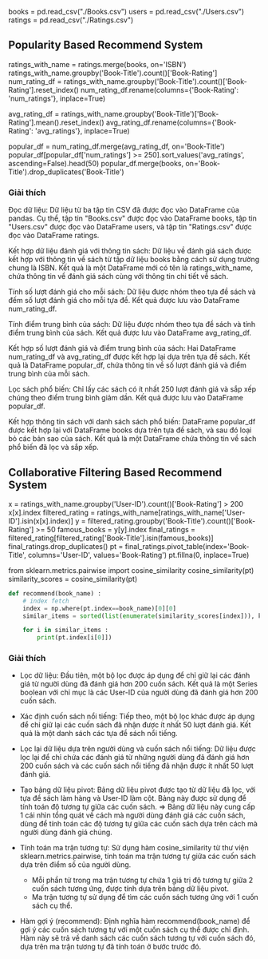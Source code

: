 	
books = pd.read_csv("./Books.csv")
users = pd.read_csv("./Users.csv")
ratings = pd.read_csv("./Ratings.csv")

## Popularity Based Recommend System
ratings_with_name = ratings.merge(books, on='ISBN')
ratings_with_name.groupby('Book-Title').count()['Book-Rating']
num_rating_df = ratings_with_name.groupby('Book-Title').count()['Book-Rating'].reset_index()
num_rating_df.rename(columns={'Book-Rating': 'num_ratings'}, inplace=True)

avg_rating_df = ratings_with_name.groupby('Book-Title')['Book-Rating'].mean().reset_index()
avg_rating_df.rename(columns={'Book-Rating': 'avg_ratings'}, inplace=True)

popular_df = num_rating_df.merge(avg_rating_df, on='Book-Title')
popular_df[popular_df['num_ratings'] >= 250].sort_values('avg_ratings', ascending=False).head(50)
popular_df.merge(books, on='Book-Title').drop_duplicates('Book-Title')

### Giải thích 
Đọc dữ liệu: Dữ liệu từ ba tập tin CSV đã được đọc vào DataFrame của pandas. Cụ thể, tập tin "Books.csv" được đọc vào DataFrame books, tập tin "Users.csv" được đọc vào DataFrame users, và tập tin "Ratings.csv" được đọc vào DataFrame ratings.

Kết hợp dữ liệu đánh giá với thông tin sách: Dữ liệu về đánh giá sách được kết hợp với thông tin về sách từ tập dữ liệu books bằng cách sử dụng trường chung là ISBN. Kết quả là một DataFrame mới có tên là ratings_with_name, chứa thông tin về đánh giá sách cùng với thông tin chi tiết về sách.

Tính số lượt đánh giá cho mỗi sách: Dữ liệu được nhóm theo tựa đề sách và đếm số lượt đánh giá cho mỗi tựa đề. Kết quả được lưu vào DataFrame num_rating_df.

Tính điểm trung bình của sách: Dữ liệu được nhóm theo tựa đề sách và tính điểm trung bình của sách. Kết quả được lưu vào DataFrame avg_rating_df.

Kết hợp số lượt đánh giá và điểm trung bình của sách: Hai DataFrame num_rating_df và avg_rating_df được kết hợp lại dựa trên tựa đề sách. Kết quả là DataFrame popular_df, chứa thông tin về số lượt đánh giá và điểm trung bình của mỗi sách.

Lọc sách phổ biến: Chỉ lấy các sách có ít nhất 250 lượt đánh giá và sắp xếp chúng theo điểm trung bình giảm dần. Kết quả được lưu vào DataFrame popular_df.

Kết hợp thông tin sách với danh sách sách phổ biến: DataFrame popular_df được kết hợp lại với DataFrame books dựa trên tựa đề sách, và sau đó loại bỏ các bản sao của sách. Kết quả là một DataFrame chứa thông tin về sách phổ biến đã lọc và sắp xếp.

## Collaborative Filtering Based Recommend System
x = ratings_with_name.groupby('User-ID').count()['Book-Rating'] > 200
x[x].index
filtered_rating = ratings_with_name[ratings_with_name['User-ID'].isin(x[x].index)]
y = filtered_rating.groupby('Book-Title').count()['Book-Rating'] >= 50
famous_books = y[y].index
final_ratings =  filtered_rating[filtered_rating['Book-Title'].isin(famous_books)]
final_ratings.drop_duplicates()
pt = final_ratings.pivot_table(index='Book-Title', columns='User-ID', values='Book-Rating')
pt.fillna(0, inplace=True)

from sklearn.metrics.pairwise import cosine_similarity
cosine_similarity(pt)
similarity_scores = cosine_similarity(pt)

```py
def recommend(book_name) :
    # index fetch
    index = np.where(pt.index==book_name)[0][0]
    similar_items = sorted(list(enumerate(similarity_scores[index])), key=lambda x:x[1], reverse=True)[1:11]

    for i in similar_items :
        print(pt.index[i[0]])
```

### Giải thích 
- Lọc dữ liệu: Đầu tiên, một bộ lọc được áp dụng để chỉ giữ lại các đánh giá từ người dùng đã đánh giá hơn 200 cuốn sách. Kết quả là một Series boolean với chỉ mục là các User-ID của người dùng đã đánh giá hơn 200 cuốn sách.

- Xác định cuốn sách nổi tiếng: Tiếp theo, một bộ lọc khác được áp dụng để chỉ giữ lại các cuốn sách đã nhận được ít nhất 50 lượt đánh giá. Kết quả là một danh sách các tựa đề sách nổi tiếng.

- Lọc lại dữ liệu dựa trên người dùng và cuốn sách nổi tiếng: Dữ liệu được lọc lại để chỉ chứa các đánh giá từ những người dùng đã đánh giá hơn 200 cuốn sách và các cuốn sách nổi tiếng đã nhận được ít nhất 50 lượt đánh giá.

- Tạo bảng dữ liệu pivot: Bảng dữ liệu pivot được tạo từ dữ liệu đã lọc, với tựa đề sách làm hàng và User-ID làm cột. Bảng này được sử dụng để tính toán độ tương tự giữa các cuốn sách.
=> Bảng dữ liệu này cung cấp 1 cái nhìn tổng quát về cách mà người dùng đánh giá các cuốn sách, dùng để tính toán các độ tương tự giữa các cuốn sách dựa trên cách mà người dùng đánh giá chúng.

- Tính toán ma trận tương tự: Sử dụng hàm cosine_similarity từ thư viện sklearn.metrics.pairwise, tính toán ma trận tương tự giữa các cuốn sách dựa trên điểm số của người dùng. 
    + Mỗi phần tử trong ma trận tương tự chứa 1 giá trị độ tương tự giữa 2 cuốn sách tương ứng, được tính dựa trên bảng dữ liệu pivot.
    + Ma trận tương tự sử dụng để tìm các cuốn sách tương ứng với 1 cuốn sách cụ thể. 

- Hàm gợi ý (recommend): Định nghĩa hàm recommend(book_name) để gợi ý các cuốn sách tương tự với một cuốn sách cụ thể được chỉ định. Hàm này sẽ trả về danh sách các cuốn sách tương tự với cuốn sách đó, dựa trên ma trận tương tự đã tính toán ở bước trước đó. 